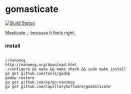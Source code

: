 gomasticate
=========
[![Build Status](https://magnum.travis-ci.com/CapillarySoftware/gomasticate.svg?token=48o3zC2UVnhZLFcYLG2C&branch=master)](https://magnum.travis-ci.com/CapillarySoftware/gomasticate)

Masticate... because it feels right.

<h3>install</h3>
<pre>
<code>
//nanomsg
http://nanomsg.org/download.html
./configure && make && make check && sudo make install
go get github.com/tools/godep
godep restore
go get github.com/op/go-nanomsg
go get github.com/CapillarySoftware/gomasticate
</code>
</pre>
